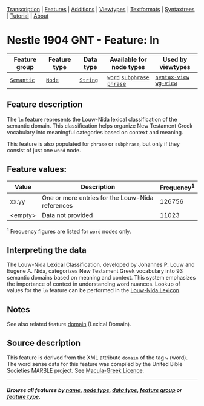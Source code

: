 <a name="start"></a>
<div class="hidden-content">
<a href="../transcription.md">Transcription</a> | <a href="README.md#start">Features</a>  | <a href="../additions/README.md#start">Additions</a> | <a href="../viewtypes.md#start">Viewtypes</a>  | <a href="../textformats.md#start">Textformats</a> |  <a href="../syntaxtrees.md#start">Syntaxtrees</a> | <a href="../tutorial/README.md#start">Tutorial</a>  | <a href="../about.md#start">About</a>
</div>

# Nestle 1904 GNT - Feature: ln 

Feature group | Feature type | Data type | Available for node types | Used by viewtypes
---  | --- | --- | --- | ---
[`Semantic`](featuresbygroup.md#semantic-features) | [`Node`](featuresbyfeaturetype.md#node-features) | [`String`](featuresbydatatype.md#string-datatype) | [`word`](featuresbynodetype.md#word-nodes) [`subphrase`](featuresbynodetype.md#subphrase-nodes) [`phrase`](featuresbynodetype.md#phrase-nodes) | [`syntax-view`](../syntax-view.md#start) [`wg-view`](../wg-view.md#start)

## Feature description

The `ln` feature represents the Louw-Nida lexical classification of the semantic domain. This classification helps organize New Testament Greek vocabulary into meaningful categories based on context and meaning.

This feature is also populated for `phrase` or `subphrase`, but only if they consist of just one `word` node.

## Feature values:

Value | Description | Frequency<sup>1</sup>
--- | --- | ---
xx.yy  | One or more entries for the Louw-Nida references | 126756
&lt;empty&gt; | Data not provided | 11023

<sup>1</sup> Frequency figures are listed for `word` nodes only. 

## Interpreting the data

The Louw-Nida Lexical Classification, developed by Johannes P. Louw and Eugene A. Nida, categorizes New Testament Greek vocabulary into 93 semantic domains based on meaning and context. This system emphasizes the importance of context in understanding word nuances. Lookup of values for the `ln` feature can be performed in the [Louw-Nida Lexicon](https://www.laparola.net/greco/louwnida.php).

## Notes

See also related feature [domain](domain.md#readme) (Lexical Domain).

## Source description

This feature is derived from the XML attribute `domain` of the tag `w` (word). The word sense data for this feature was compiled by the United Bible Societies MARBLE project. See [Macula-Greek Licence](https://github.com/Clear-Bible/macula-greek/blob/main/LICENSE.md).

---
#### *Browse all features by [name](featuresbyname.md#start), [node type](featuresbynodetype.md#start), [data type](featuresbydatatype.md#start), [feature group](featuresbygroup.md#start) or [feature type](featuresbyfeaturetype.md#start).*
